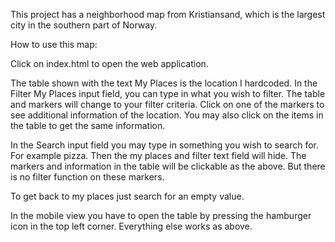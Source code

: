 This project has a neighborhood map from Kristiansand, which is the largest city
in the southern part of Norway.

How to use this map:

Click on index.html to open the web application.

The table shown with the text My Places is the location I hardcoded.
In the Filter My Places input field, you can type in what you wish to filter.
The table and markers will change to your filter criteria.
Click on one of the markers to see additional information of the location.
You may also click on the items in the table to get the same information.

In the Search input field you may type in something you wish to search for.
For example pizza. Then the my places and filter text field will hide.
The markers and information in the table will be clickable as the above. But there is
no filter function on these markers.

To get back to my places just search for an empty value.

In the mobile view you have to open the table by pressing the hamburger icon in the top left
corner. Everything else works as above.